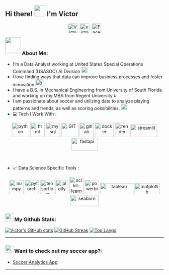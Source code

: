 ## Hi there! <img src="https://github.com/TheDudeThatCode/TheDudeThatCode/blob/master/Assets/Hi.gif" width="35" /> I'm Victor 
<p align="center">
<a href="https://linkedin.com/in/VictorAChang" target="blank"><img align="center" src="https://cdn.jsdelivr.net/npm/simple-icons@3.0.1/icons/linkedin.svg" alt="VictorAChang" height="30" width="30" /></a>&nbsp;
<a href="https://victorachang.com" target="blank"><img align="center" src="https://cdn.jsdelivr.net/npm/simple-icons@3.0.1/icons/wish.svg" alt="victorachang" height="30" width="30" /></a>&nbsp;
<a href="https://www.facebook.com/victor.chang.18/"><img align="center" alt="Facebook" width="30px" src="https://cdn.jsdelivr.net/npm/simple-icons@3.0.1/icons/facebook.svg" /></a>
</p>

<a href="https://linkedin.com/in/VictorAChang" target="blank"><img align='left' src="https://github.com/TheDudeThatCode/TheDudeThatCode/blob/master/Assets/Designer.gif" width="50" /> </a>&nbsp;

### About Me:  

- I'm a Data Analyst working at United States Special Operations Command (USASOC) AI Division
      <img width="20" height="20" src="https://img.icons8.com/officel/80/artificial-intelligence.png" alt="artificial-intelligence"/> <br>
- I love finding ways that data can improve business processes and foster innovation
      <img width="25" height="22" src="https://img.icons8.com/plasticine/100/innovation.png" alt="innovation"/> <br> 
- I have a B.S. in Mechanical Engineering from University of South Florida and working on my MBA from Regent University
      <img width="15" height="15" src="https://img.icons8.com/office/40/university.png" alt="university"/> <br> 
- I am passionate about soccer and utilizing data to analyze playing patterns and trends, as well as scoring possibilities.
      <img width="20" height="20" src="https://img.icons8.com/color/48/football.png" alt="football"/> <br> 
- 💻 Tech I Work With :

<p align="center">
      <img src="https://www.vectorlogo.zone/logos/python/python-icon.svg" alt="python" width="55" height="45"/>
      <img src="https://www.vectorlogo.zone/logos/w3_html5/w3_html5-icon.svg" alt="html" width="45" height="45"/>
      <img src="https://www.vectorlogo.zone/logos/mysql/mysql-icon.svg" alt="mysql" width="45" height="45"/>
      <img src="https://www.vectorlogo.zone/logos/git-scm/git-scm-icon.svg" alt="GIT" width="55" height="45"/> 
      <img src="https://www.vectorlogo.zone/logos/gitlab/gitlab-icon.svg" alt="gitlab" width="45" height="45"/>
      <img src="https://www.vectorlogo.zone/logos/docker/docker-official.svg" alt="docker" width="60" height="45"/>
      <img src="https://cdn.jsdelivr.net/gh/simple-icons/simple-icons/icons/render.svg" alt="render" width="45" height="45"/>
      <img src="https://streamlit.io/images/brand/streamlit-logo-primary-colormark-darktext.svg" alt="streamlit" width="85" height="40"/>
      <img src="https://fastapi.tiangolo.com/img/logo-margin/logo-teal.png" alt="fastapi" width="85" height="40"/>
</p>
<br/>

- 📈 Data Science Specific Tools :
<p align="center">
      <img src="https://www.vectorlogo.zone/logos/numpy/numpy-icon.svg" alt="numpy" width="45" height="45"/>
      <img src="https://www.vectorlogo.zone/logos/pytorch/pytorch-icon.svg" alt="pytorch" width="45" height="45"/>
      <img src="https://www.vectorlogo.zone/logos/tensorflow/tensorflow-icon.svg" alt="tensorflow" width="45" height="45"/>
      <img src="https://www.vectorlogo.zone/logos/plotly/plotly-icon.svg" alt="plotly" width="40" height="45"/>
      <img src="https://upload.wikimedia.org/wikipedia/commons/0/05/Scikit_learn_logo_small.svg" alt="scikit-learn" width="45" height="55"/>
      <img src="https://upload.wikimedia.org/wikipedia/commons/c/cf/New_Power_BI_Logo.svg" alt="powerbi" width="45" height="45"/>
      <img src="https://upload.wikimedia.org/wikipedia/commons/4/4b/Tableau_Logo.png" alt="tableau" width="105" height="35"/>
      <img src="https://matplotlib.org/_static/logo2_compressed.svg" alt="matplotlib" width="80" height="35"/>
      <img src="https://seaborn.pydata.org/_static/logo-wide-lightbg.svg" alt="seaborn" width="90" height="35"/>
</p>

### <img src='https://media1.giphy.com/media/du3J3cXyzhj75IOgvA/giphy.gif?cid=ecf05e47x2g034i9pzwtzzsd3xgg2w9nr94t4tflbbgo3008&rid=giphy.gif' width='25' /> My Github Stats:
[![Victor's GitHub stats](https://github-readme-stats.vercel.app/api?username=VictorAChang&show_icons=true&theme=radical)](https://github.com/VictorAChang/github-readme-stats)
[![GitHub Streak](https://github-readme-streak-stats.herokuapp.com/?user=VictorAChang&theme=radical)](https://git.io/streak-stats)
[![Top Langs](https://github-readme-stats.vercel.app/api/top-langs/?username=VictorAChang&layout=compact&hide=css,html,php&theme=radical)](https://github.com/anuraghazra/github-readme-stats)

---

### <img src = "https://media0.giphy.com/media/v1.Y2lkPTc5MGI3NjExbnYycXdnd2pkeTIwZ2d6MThtYXZpdHR3cXNremhlaDhsMHF5dmNsdCZlcD12MV9pbnRlcm5hbF9naWZfYnlfaWQmY3Q9Zw/elatsjsGzdLtNov4Ky/giphy.gif" width = '25' /> Want to check out my soccer app?:
<!-- BLOG-POST-LIST:START -->
- [Soccer Analytics App](https://frontend-6k09.onrender.com)

---


